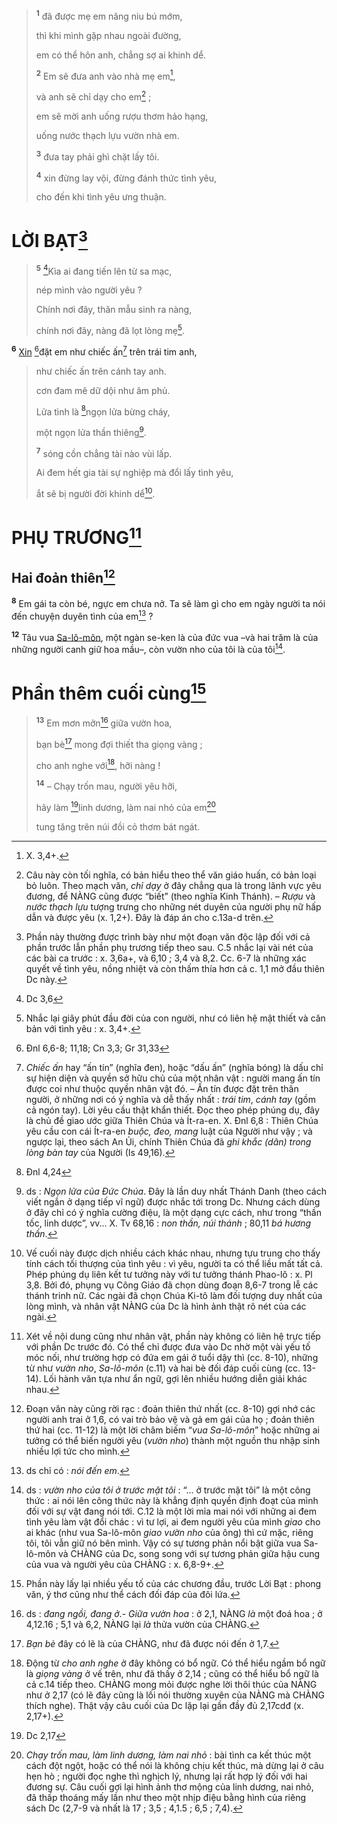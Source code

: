 > <sup><b>1</b></sup> đã được mẹ em nâng niu bú mớm,
>
> thì khi mình gặp nhau ngoài đường,
>
> em có thể hôn anh, chẳng sợ ai khinh dể.
>
> <sup><b>2</b></sup> Em sẽ đưa anh vào nhà mẹ em[^2-288fef14-d6fa-4fd5-89ef-f1d85c2f516c],
>
> và anh sẽ chỉ dạy cho em[^3-288fef14-d6fa-4fd5-89ef-f1d85c2f516c] ;
>
> em sẽ mời anh uống rượu thơm hảo hạng,
>
> uống nước thạch lựu vườn nhà em.
>
> <sup><b>3</b></sup> đưa tay phải ghì chặt lấy tôi.
>
> <sup><b>4</b></sup> xin đừng lay vội, đừng đánh thức tình yêu,
>
> cho đến khi tình yêu ưng thuận.

# LỜI BẠT[^6-288fef14-d6fa-4fd5-89ef-f1d85c2f516c]

> <sup><b>5</b></sup> [^3@-288fef14-d6fa-4fd5-89ef-f1d85c2f516c]Kìa ai đang tiến lên từ sa mạc,
>
> nép mình vào người yêu ?
>
> Chính nơi đây, thân mẫu sinh ra nàng,
>
> chính nơi đây, nàng đã lọt lòng mẹ[^8-288fef14-d6fa-4fd5-89ef-f1d85c2f516c].

<sup><b>6</b></sup> [Xin]() [^4@-288fef14-d6fa-4fd5-89ef-f1d85c2f516c]đặt em như chiếc ấn[^10-288fef14-d6fa-4fd5-89ef-f1d85c2f516c] trên trái tim anh,

> như chiếc ấn trên cánh tay anh.
>
> cơn đam mê dữ dội như âm phủ.
>
> Lửa tình là [^5@-288fef14-d6fa-4fd5-89ef-f1d85c2f516c]ngọn lửa bừng cháy,
>
> một ngọn lửa thần thiêng[^12-288fef14-d6fa-4fd5-89ef-f1d85c2f516c].
>
> <sup><b>7</b></sup> sóng cồn chẳng tài nào vùi lấp.
>
> Ai đem hết gia tài sự nghiệp mà đổi lấy tình yêu,
>
> ắt sẽ bị người đời khinh dể[^14-288fef14-d6fa-4fd5-89ef-f1d85c2f516c].

# PHỤ TRƯƠNG[^15-288fef14-d6fa-4fd5-89ef-f1d85c2f516c]

## Hai đoản thiên[^16-288fef14-d6fa-4fd5-89ef-f1d85c2f516c]

<sup><b>8</b></sup> Em gái ta còn bé, ngực em chưa nở. Ta sẽ làm gì cho em ngày người ta nói đến chuyện duyên tình của em[^17-288fef14-d6fa-4fd5-89ef-f1d85c2f516c] ?

<sup><b>12</b></sup> Tâu vua [Sa-lô-môn](), một ngàn se-ken là của đức vua –và hai trăm là của những người canh giữ hoa mầu–, còn vườn nho của tôi là của tôi[^24-288fef14-d6fa-4fd5-89ef-f1d85c2f516c].

# Phần thêm cuối cùng[^25-288fef14-d6fa-4fd5-89ef-f1d85c2f516c]

> <sup><b>13</b></sup> Em mơn mởn[^26-288fef14-d6fa-4fd5-89ef-f1d85c2f516c] giữa vườn hoa,
>
> bạn bè[^27-288fef14-d6fa-4fd5-89ef-f1d85c2f516c] mong đợi thiết tha giọng vàng ;
>
> cho anh nghe với[^28-288fef14-d6fa-4fd5-89ef-f1d85c2f516c], hỡi nàng !
>
> <sup><b>14</b></sup> – Chạy trốn mau, người yêu hỡi,
>
> hãy làm [^7@-288fef14-d6fa-4fd5-89ef-f1d85c2f516c]linh dương, làm nai nhỏ của em[^29-288fef14-d6fa-4fd5-89ef-f1d85c2f516c]
>
> tung tăng trên núi đồi cỏ thơm bát ngát.

[^2-288fef14-d6fa-4fd5-89ef-f1d85c2f516c]: X. 3,4+.

[^3-288fef14-d6fa-4fd5-89ef-f1d85c2f516c]: Câu này còn tối nghĩa, có bản hiểu theo thể văn giáo huấn, có bản loại bỏ luôn. Theo mạch văn, _chỉ dạy_ ở đây chẳng qua là trong lãnh vực yêu đương, để NÀNG cũng được “biết” (theo nghĩa Kinh Thánh). – _Rượu_ và _nước thạch lựu_ tượng trưng cho những nét duyên của người phụ nữ hấp dẫn và được yêu (x. 1,2+). Đây là đáp án cho c.13a-d trên.

[^6-288fef14-d6fa-4fd5-89ef-f1d85c2f516c]: Phần này thường được trình bày như một đoạn văn độc lập đối với cả phần trước lẫn phần phụ trương tiếp theo sau. C.5 nhắc lại vài nét của các bài ca trước : x. 3,6a+, và 6,10 ; 3,4 và 8,2. Cc. 6-7 là những xác quyết về tình yêu, nồng nhiệt và còn thấm thía hơn cả c. 1,1 mở đầu thiên Dc này.

[^8-288fef14-d6fa-4fd5-89ef-f1d85c2f516c]: Nhắc lại giây phút đầu đời của con người, như có liên hệ mật thiết và căn bản với tình yêu : x. 3,4+.

[^10-288fef14-d6fa-4fd5-89ef-f1d85c2f516c]: _Chiếc ấn_ hay “ấn tín” (nghĩa đen), hoặc “dấu ấn” (nghĩa bóng) là dấu chỉ sự hiện diện và quyền sở hữu chủ của một nhân vật : người mang ấn tín được coi như thuộc quyền nhân vật đó. – Ấn tín được đặt trên thân người, ở những nơi có ý nghĩa và dễ thấy nhất : _trái tim_, _cánh tay_ (gồm cả ngón tay). Lời yêu cầu thật khẩn thiết. Đọc theo phép phúng dụ, đây là chủ đề giao ước giữa Thiên Chúa và Ít-ra-en. X. Đnl 6,8 : Thiên Chúa yêu cầu con cái Ít-ra-en _buộc, đeo, mang_ luật của Người như vậy ; và ngược lại, theo sách An Ủi, chính Thiên Chúa đã _ghi khắc (dân) trong lòng bàn tay_ của Người (Is 49,16).

[^12-288fef14-d6fa-4fd5-89ef-f1d85c2f516c]: ds : _Ngọn lửa của Đức Chúa_. Đây là lần duy nhất Thánh Danh (theo cách viết ngắn ở dạng tiếp vĩ ngữ) được nhắc tới trong Dc. Nhưng cách dùng ở đây chỉ có ý nghĩa cường điệu, là một dạng cực cách, như trong “thần tốc, linh dược”, vv... X. Tv 68,16 : _non thần, núi thánh_ ; 80,11 _bá hương thần_.

[^14-288fef14-d6fa-4fd5-89ef-f1d85c2f516c]: Vế cuối này được dịch nhiều cách khác nhau, nhưng tựu trung cho thấy tính cách tối thượng của tình yêu : vì yêu, người ta có thể liều mất tất cả. Phép phúng dụ liên kết tư tưởng này với tư tưởng thánh Phao-lô : x. Pl 3,8. Bởi đó, phụng vụ Công Giáo đã chọn dùng đoạn 8,6-7 trong lễ các thánh trinh nữ. Các ngài đã chọn Chúa Ki-tô làm đối tượng duy nhất của lòng mình, và nhân vật NÀNG của Dc là hình ảnh thật rõ nét của các ngài.

[^15-288fef14-d6fa-4fd5-89ef-f1d85c2f516c]: Xét về nội dung cũng như nhân vật, phần này không có liên hệ trực tiếp với phần Dc trước đó. Có thể chỉ được đưa vào Dc nhờ một vài yếu tố móc nối, như trường hợp có đứa em gái ở tuổi dậy thì (cc. 8-10), những từ như _vườn nho_, _Sa-lô-môn_ (c.11) và hai bè đối đáp cuối cùng (cc. 13-14). Lối hành văn tựa như ẩn ngữ, gợi lên nhiều hướng diễn giải khác nhau.

[^16-288fef14-d6fa-4fd5-89ef-f1d85c2f516c]: Đoạn văn này cũng rời rạc : đoản thiên thứ nhất (cc. 8-10) gợi nhớ các người anh trai ở 1,6, có vai trò bảo vệ và gả em gái của họ ; đoản thiên thứ hai (cc. 11-12) là một lời châm biếm “_vua Sa-lô-môn_” hoặc những ai tưởng có thể biến người yêu (_vườn nho_) thành một nguồn thu nhập sinh nhiều lợi tức cho mình.

[^17-288fef14-d6fa-4fd5-89ef-f1d85c2f516c]: ds chỉ có : _nói đến em_.

[^24-288fef14-d6fa-4fd5-89ef-f1d85c2f516c]: ds : _vườn nho của tôi ở trước mặt tôi_ : “... ở trước mặt tôi” là một công thức : ai nói lên công thức này là khẳng định quyền định đoạt của mình đối với sự vật đang nói tới. C.12 là một lời mỉa mai nói với những ai đem tình yêu làm vật đổi chác : vì tư lợi, ai đem người yêu của mình _giao_ cho ai khác (như vua Sa-lô-môn _giao vườn nho_ của ông) thì cứ mặc, riêng tôi, tôi vẫn giữ nó bên mình. Vậy có sự tương phản nổi bật giữa vua Sa-lô-môn và CHÀNG của Dc, song song với sự tương phản giữa hậu cung của vua và người yêu của CHÀNG : x. 6,8-9+.

[^25-288fef14-d6fa-4fd5-89ef-f1d85c2f516c]: Phần này lấy lại nhiều yếu tố của các chương đầu, trước Lời Bạt : phong văn, ý thơ cũng như thể cách đối đáp của đôi lứa.

[^26-288fef14-d6fa-4fd5-89ef-f1d85c2f516c]: ds : _đang ngồi, đang ở_.- _Giữa vườn hoa_ : ở 2,1, NÀNG _là_ một đoá hoa ; ở 4,12.16 ; 5,1 và 6,2, NÀNG lại _là_ thửa vườn của CHÀNG.

[^27-288fef14-d6fa-4fd5-89ef-f1d85c2f516c]: _Bạn bè_ đây có lẽ là của CHÀNG, như đã được nói đến ở 1,7.

[^28-288fef14-d6fa-4fd5-89ef-f1d85c2f516c]: Động từ _cho anh nghe_ ở đây không có bổ ngữ. Có thể hiểu ngầm bổ ngữ là _giọng vàng_ ở vế trên, như đã thấy ở 2,14 ; cũng có thể hiểu bổ ngữ là cả c.14 tiếp theo. CHÀNG mong mỏi được nghe lời thôi thúc của NÀNG như ở 2,17 (có lẽ đây cũng là lối nói thường xuyên của NÀNG mà CHÀNG thích nghe). Thật vậy câu cuối của Dc lặp lại gần đầy đủ 2,17cdđ (x. 2,17+).

[^29-288fef14-d6fa-4fd5-89ef-f1d85c2f516c]: _Chạy trốn mau, làm linh dương, làm nai nhỏ_ : bài tình ca kết thúc một cách đột ngột, hoặc có thể nói là không chịu kết thúc, mà dừng lại ở câu hẹn hò ; người đọc nghe thì nghịch lý, nhưng lại rất hợp lý đối với hai đương sự. Câu cuối gợi lại hình ảnh thơ mộng của linh dương, nai nhỏ, đã thấp thoáng mấy lần như theo một nhịp điệu bằng hình của riêng sách Dc (2,7-9 và nhất là 17 ; 3,5 ; 4,1.5 ; 6,5 ; 7,4).

[^3@-288fef14-d6fa-4fd5-89ef-f1d85c2f516c]: Dc 3,6

[^4@-288fef14-d6fa-4fd5-89ef-f1d85c2f516c]: Đnl 6,6-8; 11,18; Cn 3,3; Gr 31,33

[^5@-288fef14-d6fa-4fd5-89ef-f1d85c2f516c]: Đnl 4,24

[^7@-288fef14-d6fa-4fd5-89ef-f1d85c2f516c]: Dc 2,17
